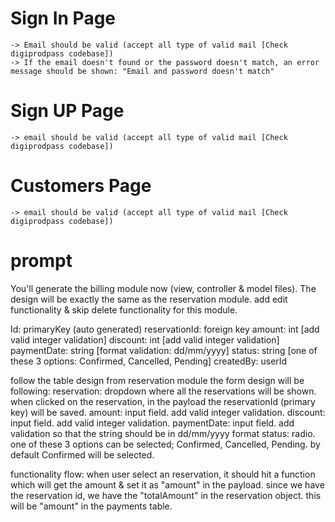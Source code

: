 # Sign In Page
    -> Email should be valid (accept all type of valid mail [Check digiprodpass codebase])
    -> If the email doesn't found or the password doesn't match, an error message should be shown: "Email and password doesn't match"


# Sign UP Page
    -> email should be valid (accept all type of valid mail [Check digiprodpass codebase])


# Customers Page
    -> email should be valid (accept all type of valid mail [Check digiprodpass codebase])





# prompt



You'll generate the billing module now (view, controller & model files). The design will be exactly the same as the reservation module. add edit functionality & skip delete functionality for this module.

Id: primaryKey (auto generated) 
reservationId: foreign key 
amount: int [add valid integer validation] 
discount: int [add valid integer validation] 
paymentDate: string [format validation: dd/mm/yyyy]
status: string [one of these 3 options: Confirmed, Cancelled, Pending]
createdBy: userId


follow the table design from reservation module
the form design will be following:
reservation: dropdown where all the reservations will be shown. when clicked on the reservation, in the payload the reservationId (primary key) will be saved.
amount: input field. add valid integer validation.
discount: input field. add valid integer validation.
paymentDate: input field. add validation so that the string should be in dd/mm/yyyy format
status: radio. one of these 3 options can be selected; Confirmed, Cancelled, Pending. by default Confirmed will be selected.

functionality flow:
when user select an reservation, it should hit a function which will get the amount & set it as "amount" in the payload. since we have the reservation id, we have the "totalAmount" in the reservation object. this will be "amount" in the payments table.